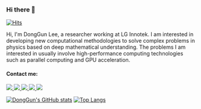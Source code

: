 ### Hi there 👋

<!--
**steve1029/steve1029** is a ✨ _special_ ✨ repository because its `README.md` (this file) appears on your GitHub profile.
[![Readme Card](https://github-readme-stats.vercel.app/api/pin/?username=steve1029&repo=SHPF&theme=dark)](https://github.com/anuraghazra/github-readme-stats)
Here are some ideas to get you started:

- 🔭 I’m currently working on ...
- 🌱 I’m currently learning ...
- 👯 I’m looking to collaborate on ...
- 🤔 I’m looking for help with ...
- 💬 Ask me about ...
- 📫 How to reach me: ...
- 😄 Pronouns: ...
- ⚡ Fun fact: ...
-->

[![Hits](https://hits.seeyoufarm.com/api/count/incr/badge.svg?url=https%3A%2F%2Fgithub.com%2Fsteve1029%2FSHPF&count_bg=%2379C83D&title_bg=%23555555&icon=&icon_color=%23E7E7E7&title=hits&edge_flat=false)](https://hits.seeyoufarm.com)

Hi, I'm DongGun Lee, a researcher working at LG Innotek. 
I am interested in developing new computational methodologies to solve complex problems in physics 
based on deep mathematical understanding. The problems I am interested in usually involve 
high-performance computing technologies such as parallel computing and GPU acceleration.
<!-- Currently, I'm looking for a postdoctoral position in USA. -->

#### Contact me:
<a href="mailto:zlffj1032@gmail.com">
   <img src="https://img.shields.io/badge/Gmail-d14836?style=for-the-badge&logo=Gmail&logoColor=white&link=leegm1798@naver.com"/>
</a>
<a target="_blank" href="https://www.linkedin.com/in/donggun-lee-948447208/">
   <img src="https://img.shields.io/static/v1?label=&message=linkedin&color=0A66C2&style=for-the-badge&logo=linkedin&labelColor=555555&logoColor=white">
</a>
<a target="_blank" href="https://github.com/steve1029">
   <img src="https://img.shields.io/static/v1?label=&message=github&color=2088FF&style=for-the-badge&logo=github&labelColor=555555&logoColor=white">
</a>
<a target="_blank" href="https://scholar.google.com/citations?user=iYm5ThEAAAAJ&hl=ko">
   <img src="https://img.shields.io/static/v1?label=&message=google scholar&color=4285F4&style=for-the-badge&logo=googlescholar&labelColor=555555&logoColor=white">
</a>
<a target="_blank" href="https://www.researchgate.net/profile/Donggun-Lee-5">
   <img src="https://img.shields.io/static/v1?label=&message=researchgate&color=00CCBB&style=for-the-badge&logo=researchgate&labelColor=555555&logoColor=white">
</a>

[![DongGun's GitHub stats](https://github-readme-stats.vercel.app/api?username=steve1029&show_icons=true&theme=dark)](https://github.com/anuraghazra/github-readme-stats)
[![Top Langs](https://github-readme-stats.vercel.app/api/top-langs/?username=steve1029&exclude_repo=lgbackup,lang_practices,hands_on_gpu_pycuda,KEMP&langs_count=5&layout=compact&theme=dark)](https://github.com/anuraghazra/github-readme-stats)
